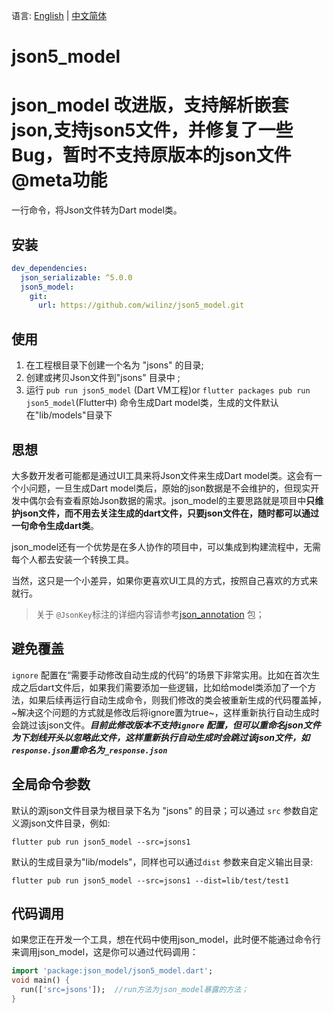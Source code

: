 
语言: [English](README.md) | [中文简体](README-ZH.md)


# json5_model

# json_model 改进版，支持解析嵌套json,支持json5文件，并修复了一些Bug，暂时不支持原版本的json文件@meta功能
一行命令，将Json文件转为Dart model类。

## 安装

```yaml
dev_dependencies: 
  json_serializable: ^5.0.0
  json5_model:
    git:
      url: https://github.com/wilinz/json5_model.git
```

## 使用

1. 在工程根目录下创建一个名为 "jsons" 的目录;
2. 创建或拷贝Json文件到"jsons" 目录中 ;
3. 运行 `pub run json5_model` (Dart VM工程)or `flutter packages pub run json5_model`(Flutter中) 命令生成Dart model类，生成的文件默认在"lib/models"目录下

## 思想

大多数开发者可能都是通过UI工具来将Json文件来生成Dart model类。这会有一个小问题，一旦生成Dart model类后，原始的json数据是不会维护的，但现实开发中偶尔会有查看原始Json数据的需求。json_model的主要思路就是项目中**只维护json文件，而不用去关注生成的dart文件，只要json文件在，随时都可以通过一句命令生成dart类**。

json_model还有一个优势是在多人协作的项目中，可以集成到构建流程中，无需每个人都去安装一个转换工具。

当然，这只是一个小差异，如果你更喜欢UI工具的方式，按照自己喜欢的方式来就行。

> 关于 `@JsonKey`标注的详细内容请参考[json_annotation](https://pub.dev/packages/json_annotation) 包；

## 避免覆盖

`ignore` 配置在“需要手动修改自动生成的代码”的场景下非常实用。比如在首次生成之后dart文件后，如果我们需要添加一些逻辑，比如给model类添加了一个方法，如果后续再运行自动生成命令，则我们修改的类会被重新生成的代码覆盖掉，~解决这个问题的方式就是修改后将ignore置为true~，这样重新执行自动生成时会跳过该json文件。*__目前此修改版本不支持`ignore` 配置，但可以重命名json文件为下划线开头以忽略此文件，这样重新执行自动生成时会跳过该json文件，如`response.json`重命名为`_response.json`__*

##  全局命令参数

默认的源json文件目录为根目录下名为 "jsons" 的目录；可以通过 `src` 参数自定义源json文件目录，例如:

```shell
flutter pub run json5_model --src=jsons1
```

默认的生成目录为"lib/models"，同样也可以通过`dist` 参数来自定义输出目录:

```shell
flutter pub run json5_model --src=jsons1 --dist=lib/test/test1
```

## 代码调用

如果您正在开发一个工具，想在代码中使用json_model，此时便不能通过命令行来调用json_model，这是你可以通过代码调用：

```dart
import 'package:json_model/json5_model.dart';
void main() {
  run(['src=jsons']);  //run方法为json_model暴露的方法；
}
```

